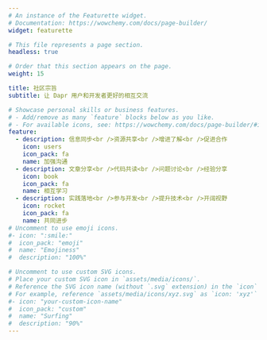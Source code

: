 ```yaml
---
# An instance of the Featurette widget.
# Documentation: https://wowchemy.com/docs/page-builder/
widget: featurette

# This file represents a page section.
headless: true

# Order that this section appears on the page.
weight: 15

title: 社区宗旨
subtitle: 让 Dapr 用户和开发者更好的相互交流

# Showcase personal skills or business features.
# - Add/remove as many `feature` blocks below as you like.
# - For available icons, see: https://wowchemy.com/docs/page-builder/#icons
feature:
  - description: 信息同步<br />资源共享<br />增进了解<br />促进合作
    icon: users
    icon_pack: fa
    name: 加强沟通
  - description: 文章分享<br />代码共读<br />问题讨论<br />经验分享
    icon: book
    icon_pack: fa
    name: 相互学习
  - description: 实践落地<br />参与开发<br />提升技术<br />开阔视野
    icon: rocket
    icon_pack: fa
    name: 共同进步
# Uncomment to use emoji icons.
#- icon: ":smile:"
#  icon_pack: "emoji"
#  name: "Emojiness"
#  description: "100%"

# Uncomment to use custom SVG icons.
# Place your custom SVG icon in `assets/media/icons/`.
# Reference the SVG icon name (without `.svg` extension) in the `icon` field.
# For example, reference `assets/media/icons/xyz.svg` as `icon: 'xyz'`
#- icon: "your-custom-icon-name"
#  icon_pack: "custom"
#  name: "Surfing"
#  description: "90%"
---
```

